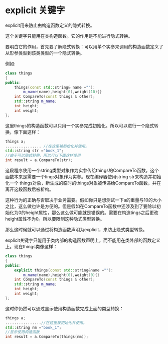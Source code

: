 # explicit 关键字

explicit用来防止由构造函数定义的隐式转换。

这个关键字只能用在类构造函数。它的作用是不能进行隐式转换。

要明白它的作用，首先要了解隐式转换：可以用单个实参来调用的构造函数定义了从形参类型到该类类型的一个隐式转换。

例如:

```c++
class things
{
public:
    things(const std::string& name =""):
        m_name(name),height(0),weight(10){}
    int CompareTo(const things & other);
    std::string m_name;
    int height;
    int weight;
};
```

这里things的构造函数可以只用一个实参完成初始化。所以可以进行一个隐式转换，像下面这样：

```c++
things a;
................ //在这里被初始化并使用。
std::string str ="book_1";
//由于可以隐式转换，所以可以下面这样使用
int result = a.CompareTo(str);
```

这段程序使用一个string类型对象作为实参传给things的CompareTo函数。这个函数本来是需要一个tings对象作为实参。现在编译器使用string str来构造并初始化一个 things对象，新生成的临时的things对象被传递给CompareTo函数，并在离开这段函数后被析构。

这种行为的正确与否取决于业务需要。假如你只是想测试一下a的重量与10的大小之比，这么做也许是方便的。但是假如在CompareTo函数中还涉及到了要除以初始化为0的height属性，那么这么做可能就是错误的。需要在构造tings之后更改height属性不为0。所以要限制这种隐式类型转换。

那么这时候就可以通过将构造函数声明为explicit，来防止隐式类型转换。

explicit关键字只能用于类内部的构造函数声明上，而不能用在类外部的函数定义上。现在things类像这样：

```c++
class things
{
public:
    explicit things(const std::string&name =""):
        m_name(name),height(0),weight(0){}
    int CompareTo(const things & other);
    std::string m_name;
    int height;
    int weight;
};
```

这时你仍然可以通过显示使用构造函数完成上面的类型转换：

```c++
things a;
................//在这里被初始化并使用。
std::string nm ="book_1";
//显示使用构造函数
int result = a.CompareTo(things(nm));
```
